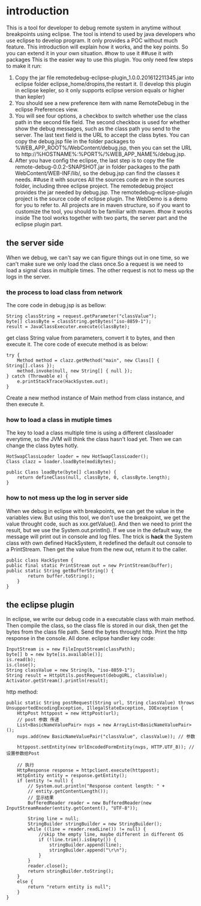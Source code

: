 # introduction
This is a tool for developer to debug remote system in anytime without breakpoints using eclipse. The tool is intend to used by java developers who use eclipse to develop program.  It only provides a POC without much feature.
This introduction will explain how it works, and the key points. So you can extend it in your own situation.
#how to use it
##use it with packages
This is the easier way to use this plugin. You only need few steps to make it run:

1. Copy the jar file remotedebug-eclipse-plugin_1.0.0.201612211345.jar into eclipse folder eclipse_home/dropins,the restart it. (I develop this plugin in eclipse kepler, so it only supports eclipse version equals or higher than kepler)
2. You should see a new preference item with name RemoteDebug in the eclipse Preferences view.
3. You will see four options, a checkbox to switch whether use the class path in the second file field. The second checkbox is used for whether show the debug messages, such as the class path you send to the server. The last text field is the URL to accept the class bytes. You can copy the debug.jsp file in the folder packages to %WEB_APP_ROOT%/WebContent/debug.jsp, then you can set the URL to http://%HOSTNAME%:%PORT%/%WEB_APP_NAME%/debug.jsp.
4. After you have config the eclipse, the last step is to copy the file  remote-debug-0.0.2-SNAPSHOT.jar in folder packages to the path WebContent/WEB-INF/lib/, so the debug.jsp can find the classes it needs.
##use it with sources
All the sources code are in the sources folder, including three eclipse project. The remotedebug project provides the jar needed by debug.jsp. The remotedebug-eclipse-plugin project is the source code of eclipse plugin. The WebDemo is a demo for you to refer to. All projects are in maven structure, so if you want to customize the tool, you should to be familiar with maven.
#how it works inside
The tool works together with two parts, the server part and the eclipse plugin part. 
## the server side
When we debug, we can't say we can figure things out in one time, so we can't make sure we only load the class once.So a request is we need to load a signal class in multiple times. The other request is not to mess up the logs in the server.
### the process to load class from network
The core code in debug.jsp is as bellow:
```
String classString = request.getParameter("classValue");
byte[] classByte = classString.getBytes("iso-8859-1");
result = JavaClassExecuter.execute(classByte);
```
get class String value from parameters, convert it to bytes, and then execute it. The core code of execute method is as below:
```
try {
	Method method = clazz.getMethod("main", new Class[] { String[].class });
	method.invoke(null, new String[] { null });
} catch (Throwable e) {
	e.printStackTrace(HackSystem.out);
}
```
Create a new method instance of Main method from class instance, and then execute it. 
### how to load a class in mutiple times
The key to load a class multiple time is using a different classloader everytime, so the JVM will think the class hasn't load yet. Then we can change the class bytes hotly.
```
HotSwapClassLoader loader = new HotSwapClassLoader();
Class clazz = loader.loadByte(modiBytes);
```
```
public Class loadByte(byte[] classByte) {
	return defineClass(null, classByte, 0, classByte.length);
}
```
### how to not mess up the log in server side
When we debug in eclipse with breakpoints, we can get the value in the variables view. But using this tool, we don't use the breakpoint, we get the value throught code, such as xxx.getValue(). And then we need to print the result, but we use the System.out.println(). If we use in the default way, the message will print out in console and log files. The trick is __hack__ the System class with own defined HackSystem, it redefined the default out console to a PrintStream. Then get the value from the new out, return it to the caller.
```
public class HackSystem {
public final static PrintStream out = new PrintStream(buffer);
public static String getBufferString() {
        return buffer.toString();
    }
}
``` 
## the eclipse plugin
In eclipse, we write our debug code in a executable class with main method. Then compile the class, so the class file is stored in our disk, then get the bytes from the class file path. Send the bytes throught http. Print the http response in the console. All done.
eclipse handler key code:
```
InputStream is = new FileInputStream(classPath);
byte[] b = new byte[is.available()];
is.read(b);
is.close();
String classValue = new String(b, "iso-8859-1");
String result = HttpUtils.postRequest(debugURL, classValue);
Activator.getStream().println(result);
```
http method:
```
public static String postRequest(String url, String classValue) throws UnsupportedEncodingException, IllegalStateException, IOException {
	HttpPost httppost = new HttpPost(url);
	// post 参数 传递
	List<BasicNameValuePair> nvps = new ArrayList<BasicNameValuePair>();
	nvps.add(new BasicNameValuePair("classValue", classValue)); // 参数

	httppost.setEntity(new UrlEncodedFormEntity(nvps, HTTP.UTF_8)); // 设置参数给Post

	// 执行
	HttpResponse response = httpclient.execute(httppost);
	HttpEntity entity = response.getEntity();
	if (entity != null) {
		// System.out.println("Response content length: " +
		// entity.getContentLength());
		// 显示结果
		BufferedReader reader = new BufferedReader(new InputStreamReader(entity.getContent(), "UTF-8"));

		String line = null;
		StringBuilder stringBuilder = new StringBuilder();
		while ((line = reader.readLine()) != null) {
			//skip the empty line, maybe different in different OS
			if (!line.trim().isEmpty()) {
				stringBuilder.append(line);
				stringBuilder.append("\r\n");
			}
		}
		reader.close();
		return stringBuilder.toString();
	}
	else {
		return "return entity is null";
	}
}
```
